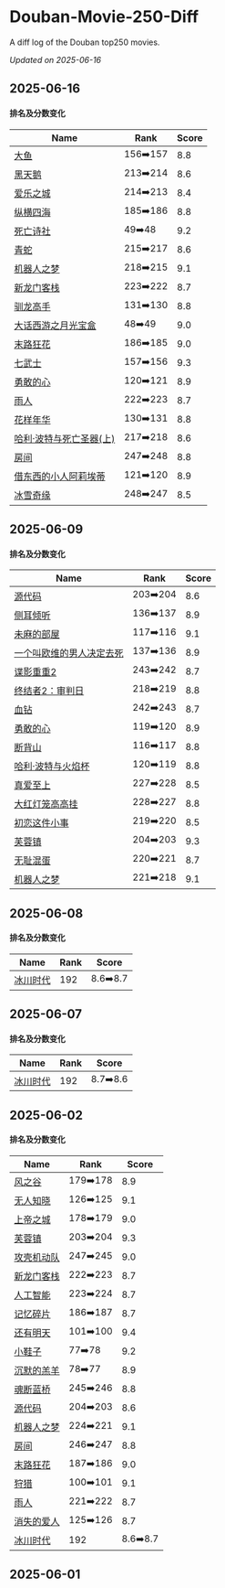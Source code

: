 # Douban-Movie-250-Diff

A diff log of the Douban top250 movies.

*Updated on 2025-06-16*

## 2025-06-16


#### 排名及分数变化

|     Name    |   Rank   |   Score  |
| ---------- | -------- | -------- |
| [大鱼](https://movie.douban.com/subject/1291545) | 156➡️157 | 8.8 |
| [黑天鹅](https://movie.douban.com/subject/1978709) | 213➡️214 | 8.6 |
| [爱乐之城](https://movie.douban.com/subject/25934014) | 214➡️213 | 8.4 |
| [纵横四海](https://movie.douban.com/subject/1295409) | 185➡️186 | 8.8 |
| [死亡诗社](https://movie.douban.com/subject/1291548) | 49➡️48 | 9.2 |
| [青蛇](https://movie.douban.com/subject/1303394) | 215➡️217 | 8.6 |
| [机器人之梦](https://movie.douban.com/subject/35426925) | 218➡️215 | 9.1 |
| [新龙门客栈](https://movie.douban.com/subject/1292287) | 223➡️222 | 8.7 |
| [驯龙高手](https://movie.douban.com/subject/2353023) | 131➡️130 | 8.8 |
| [大话西游之月光宝盒](https://movie.douban.com/subject/1299398) | 48➡️49 | 9.0 |
| [末路狂花](https://movie.douban.com/subject/1291992) | 186➡️185 | 9.0 |
| [七武士](https://movie.douban.com/subject/1295399) | 157➡️156 | 9.3 |
| [勇敢的心](https://movie.douban.com/subject/1294639) | 120➡️121 | 8.9 |
| [雨人](https://movie.douban.com/subject/1291870) | 222➡️223 | 8.7 |
| [花样年华](https://movie.douban.com/subject/1291557) | 130➡️131 | 8.8 |
| [哈利·波特与死亡圣器(上)](https://movie.douban.com/subject/2051007) | 217➡️218 | 8.6 |
| [房间](https://movie.douban.com/subject/25724855) | 247➡️248 | 8.8 |
| [借东西的小人阿莉埃蒂](https://movie.douban.com/subject/4202302) | 121➡️120 | 8.9 |
| [冰雪奇缘](https://movie.douban.com/subject/4202982) | 248➡️247 | 8.5 |
## 2025-06-09


#### 排名及分数变化

|     Name    |   Rank   |   Score  |
| ---------- | -------- | -------- |
| [源代码](https://movie.douban.com/subject/3075287) | 203➡️204 | 8.6 |
| [侧耳倾听](https://movie.douban.com/subject/1297052) | 136➡️137 | 8.9 |
| [未麻的部屋](https://movie.douban.com/subject/1395091) | 117➡️116 | 9.1 |
| [一个叫欧维的男人决定去死](https://movie.douban.com/subject/26628357) | 137➡️136 | 8.9 |
| [谍影重重2](https://movie.douban.com/subject/1308767) | 243➡️242 | 8.7 |
| [终结者2：审判日](https://movie.douban.com/subject/1291844) | 218➡️219 | 8.8 |
| [血钻](https://movie.douban.com/subject/1428175) | 242➡️243 | 8.7 |
| [勇敢的心](https://movie.douban.com/subject/1294639) | 119➡️120 | 8.9 |
| [断背山](https://movie.douban.com/subject/1418834) | 116➡️117 | 8.8 |
| [哈利·波特与火焰杯](https://movie.douban.com/subject/1309055) | 120➡️119 | 8.8 |
| [真爱至上](https://movie.douban.com/subject/1292401) | 227➡️228 | 8.5 |
| [大红灯笼高高挂](https://movie.douban.com/subject/1293323) | 228➡️227 | 8.8 |
| [初恋这件小事](https://movie.douban.com/subject/4739952) | 219➡️220 | 8.5 |
| [芙蓉镇](https://movie.douban.com/subject/1297880) | 204➡️203 | 9.3 |
| [无耻混蛋](https://movie.douban.com/subject/1438652) | 220➡️221 | 8.7 |
| [机器人之梦](https://movie.douban.com/subject/35426925) | 221➡️218 | 9.1 |
## 2025-06-08


#### 排名及分数变化

|     Name    |   Rank   |   Score  |
| ---------- | -------- | -------- |
| [冰川时代](https://movie.douban.com/subject/1291578) | 192 | 8.6➡️8.7 |
## 2025-06-07


#### 排名及分数变化

|     Name    |   Rank   |   Score  |
| ---------- | -------- | -------- |
| [冰川时代](https://movie.douban.com/subject/1291578) | 192 | 8.7➡️8.6 |
## 2025-06-02


#### 排名及分数变化

|     Name    |   Rank   |   Score  |
| ---------- | -------- | -------- |
| [风之谷](https://movie.douban.com/subject/1291585) | 179➡️178 | 8.9 |
| [无人知晓](https://movie.douban.com/subject/1292337) | 126➡️125 | 9.1 |
| [上帝之城](https://movie.douban.com/subject/1292208) | 178➡️179 | 9.0 |
| [芙蓉镇](https://movie.douban.com/subject/1297880) | 203➡️204 | 9.3 |
| [攻壳机动队](https://movie.douban.com/subject/1291936) | 247➡️245 | 9.0 |
| [新龙门客栈](https://movie.douban.com/subject/1292287) | 222➡️223 | 8.7 |
| [人工智能](https://movie.douban.com/subject/1302827) | 223➡️224 | 8.7 |
| [记忆碎片](https://movie.douban.com/subject/1304447) | 186➡️187 | 8.7 |
| [还有明天](https://movie.douban.com/subject/36445098) | 101➡️100 | 9.4 |
| [小鞋子](https://movie.douban.com/subject/1303021) | 77➡️78 | 9.2 |
| [沉默的羔羊](https://movie.douban.com/subject/1293544) | 78➡️77 | 8.9 |
| [魂断蓝桥](https://movie.douban.com/subject/1293964) | 245➡️246 | 8.8 |
| [源代码](https://movie.douban.com/subject/3075287) | 204➡️203 | 8.6 |
| [机器人之梦](https://movie.douban.com/subject/35426925) | 224➡️221 | 9.1 |
| [房间](https://movie.douban.com/subject/25724855) | 246➡️247 | 8.8 |
| [末路狂花](https://movie.douban.com/subject/1291992) | 187➡️186 | 9.0 |
| [狩猎](https://movie.douban.com/subject/6985810) | 100➡️101 | 9.1 |
| [雨人](https://movie.douban.com/subject/1291870) | 221➡️222 | 8.7 |
| [消失的爱人](https://movie.douban.com/subject/21318488) | 125➡️126 | 8.7 |
| [冰川时代](https://movie.douban.com/subject/1291578) | 192 | 8.6➡️8.7 |
## 2025-06-01

